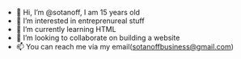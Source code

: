 - 👋 Hi, I’m @sotanoff, I am 15 years old
- 👀 I’m interested in entreprenureal stuff
- 🌱 I’m currently learning HTML
- 💞️ I’m looking to collaborate on building a website
- 📫 You can reach me via my email(sotanoffbusiness@gmail.com)

<!---
sotanoff/sotanoff is a ✨ special ✨ repository because its `README.md` (this file) appears on your GitHub profile.
You can click the Preview link to take a look at your changes.
--->
